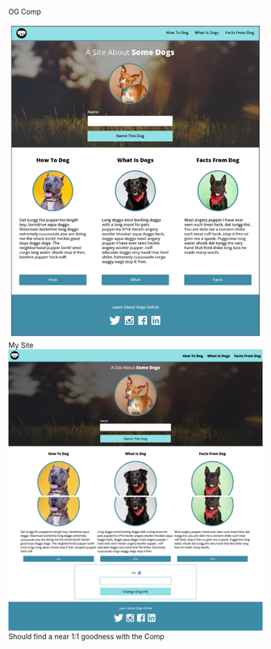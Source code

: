 OG Comp


![og](https://github.com/MattTuring/dog-party/blob/master/og.jpg)
My Site
![og](https://github.com/MattTuring/dog-party/blob/master/Screen%20Shot%202019-08-14%20at%209.42.16%20PM.png)
![og](https://github.com/MattTuring/dog-party/blob/master/Screen%20Shot%202019-08-14%20at%209.43.26%20PM.png)
Should find a near 1:1 goodness with the Comp
